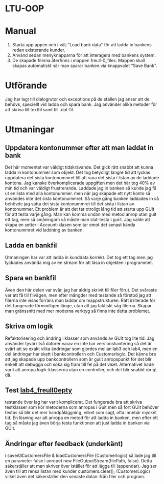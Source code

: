 # LTU-OOP
# Manual
1) Starta upp appen och i välj "Load bank data" för att ladda in bankens redan existerande kunder. 
2) Använd sedan menyknapparna för att interagera med bankens system.
3) De skapade filerna återfinns i mappen freull-0_files. Mappen skall skapas automatiskt när man sparar banken via knappvalet "Save Bank".
# Utförande
Jag har lagt till dialogrutor och exceptions på de ställen jag anser att de behövs, speciellt vid ladda och spara bank. Jag använder olika metoder för att skriva till textfil samt till .dat-fil.
# Utmaningar 
## Uppdatera kontonummer efter att man laddat in bank 
Det här momentet var väldigt tidskrävande. Det gick rätt snabbt att kunna ladda in kontonummer som objekt. Det tog betydligt längre tid att lyckas uppdatera det sista kontonummret till att vara det sista i listan av de laddade kontona. Jag kanske överkomplicerade uppgiften men det här tog 40% av min tid och var väldigt frustrerande. Laddade jag in banken så kunde jag få ut en lista med alla kontonummer. men när jag skapade ett nytt konto så användes inte det sista kontonummret. Så varje gång banken laddades in så behövde jag sätta det sista kontonummret till det sista i listan av kontonummer. 
Ett problem är att det tar otroligt lång tid att starta upp GUit för att testa varje gång. Man kan komma undan med metod anrop utan guit ett tag, men så småningom så måste man slut-testa i gui:t.
Jag valde att skapa en setter i Account-klasen som tar emot det senast kända kontonummret vid laddning av banken.
## Ladda en bankfil 
Utmaningen här var att ladda in kunddata korrekt. Det tog ett tag men jag lyckades använda mig av en stream för att läsa in objekten i programmet. 
## Spara en bankfil
Även den här delen var svår, jag har aldrig skrivit till filer förut. Det svåraste var att få till filvägen, men efter mängder med testande så förstod jag att filerna inte visas förräns man laddar om mappstrukturen. Rätt irriterade för det fungerade förmodligen länge, utan att jag faktiskt såg filerna. Skapar man gränssnitt med mer moderna verktyg så finns inte detta problemet. 
## Skriva om logik 
Refaktorisering och ändring i klasser som används av GUIt tog lite tid. Jag använder tyvärr två datorer varav en inte har versionshantering så det är svårt att se exakt vilka ändringar som gjordes mellan lab3 och lab4, men en del ändringar har skett i bankcontrollern och Customerlogic. Det känns bra att jag skapade upp bankcontrollern som är gui:t anropspunkt för det blir enkelt att debugga och söka sig fram till fel på det viset. Alternativet hade varit att anropa logik-klasserna utan en controller, och det blir snabbt rörigt då.
## Test [lab4_freull0](lab4_freull0)[epty](epty)
testande över lag har varit komplicerat. Det fungerade bra att skriva testklasser som kör metoderna som anropas i Guit men så fort GUIt behöver testas så blir det mer handpåläggning, vilket som sagt, ofta innebär mycket tid. En lösning var att anropa en metod för att ladda in banken, men efter ett tag så måste jag även börja testa funktionen att just ladda in banken via GUit. 
## Ändringar efter feedback (underkänt)
i saveAllCustomersFile & loadCustomersFile (Customerlogic) så lade jag till en parameter false i anropet new FileOutputStream(filePath, false). Detta säkerställer att man skriver över istället för att lägga till (appendar). 
Jag ser även till att rensa listan med kunder customers.clear(); (CustomerLogic) vilket även det säkerställer den senaste datan ifrån filer och program. 
